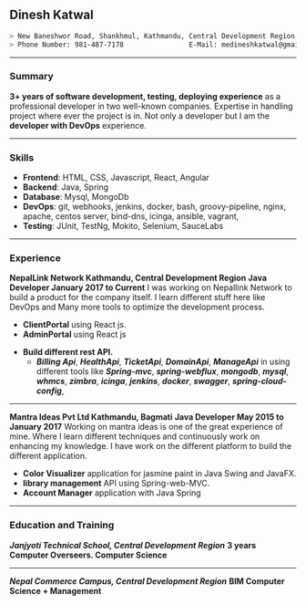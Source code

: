 ## Dinesh Katwal
```sh
> New Baneshwor Road, Shankhmul, Kathmandu, Central Development Region 44600
> Phone Number: 981-487-7178                E-Mail: medineshkatwal@gmail.com
```
***
### Summary
**3+ years of software development, testing, deploying experience** as a professional developer in two well-known companies. Expertise in handling project where ever the project is in. Not only a developer but I am the **developer with DevOps** experience.
***
### Skills

+ **Frontend**: HTML, CSS, Javascript, React, Angular
+ **Backend**: Java, Spring
+ **Database**: Mysql, MongoDb
+ **DevOps**: git, webhooks, jenkins, docker, bash, groovy-pipeline, nginx, apache, centos server, bind-dns, icinga, ansible, vagrant, 
+ **Testing**: JUnit, TestNg, Mokito, Selenium, SauceLabs

***
### Experience
**NepalLink Network Kathmandu, Central Development Region**
**Java Developer January 2017 to Current**
I was working on Nepallink Network to build a product for the company itself. I learn different stuff here like DevOps and Many more tools to optimize the development process.
+ **ClientPortal** using React js.
+ **AdminPortal** using React js
* **Build different rest API.**
  - ***Billing Api***, ***HealthApi***, ***TicketApi***, ***DomainApi***, ***ManageApi*** in using different tools like ***Spring-mvc***, ***spring-webflux***, ***mongodb***, ***mysql***, ***whmcs***, ***zimbra***, ***icinga***, ***jenkins***, ***docker***, ***swagger***, ***spring-cloud-config***, 
- - -
**Mantra Ideas Pvt Ltd Kathmandu, Bagmati**
**Java Developer May 2015 to January 2017**
Working on mantra ideas is one of the great experience of mine. Where I learn different techniques and continuously work on enhancing my knowledge.
I have work on the different platform to build the different application.
+ **Color Visualizer** application for jasmine paint in Java Swing and JavaFX.
+ **library management** API using Spring-web-MVC.
+ **Account Manager** application with Java Spring

***
### Education and Training
***Janjyoti Technical School, Central Development Region***
**3 years Computer Overseers. Computer Science**
- - -
***Nepal Commerce Campus, Central Development Region***
**BIM Computer Science + Management**
